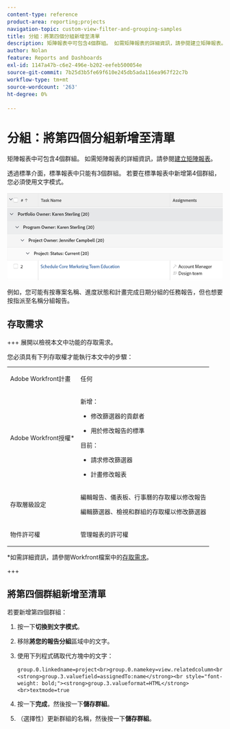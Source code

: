 ```yaml
---
content-type: reference
product-area: reporting;projects
navigation-topic: custom-view-filter-and-grouping-samples
title: 分組：將第四個分組新增至清單
description: 矩陣報表中可包含4個群組。 如需矩陣報表的詳細資訊，請參閱建立矩陣報表。
author: Nolan
feature: Reports and Dashboards
exl-id: 1147a47b-c6e2-496e-b202-eefeb500054e
source-git-commit: 7b25d3b5fe69f610e245db5ada116ea967f22c7b
workflow-type: tm+mt
source-wordcount: '263'
ht-degree: 0%

---
```


# 分組：將第四個分組新增至清單

<!--Audited: 10/2024-->

矩陣報表中可包含4個群組。 如需矩陣報表的詳細資訊，請參閱[建立矩陣報表](../../../reports-and-dashboards/reports/creating-and-managing-reports/create-matrix-report.md)。

透過標準介面，標準報表中只能有3個群組。 若要在標準報表中新增第4個群組，您必須使用文字模式。

![Four_groupings_in_a_standard_report.png](assets/four-tier-grouping-for-tasks-350x239.png)

例如，您可能有按專案名稱、進度狀態和計畫完成日期分組的任務報告，但也想要按指派至名稱分組報告。

## 存取需求

+++ 展開以檢視本文中功能的存取需求。

您必須具有下列存取權才能執行本文中的步驟：

<table style="table-layout:auto"> 
 <col> 
 <col> 
 <tbody> 
  <tr> 
   <td role="rowheader">Adobe Workfront計畫</td> 
   <td> <p>任何</p> </td> 
  </tr> 
  <tr> 
   <td role="rowheader">Adobe Workfront授權*</td> 
   <td> 
    <p>新增：</p>
   <ul><li><p>修改篩選器的貢獻者 </p></li>
   <li><p>用於修改報告的標準</p></li> </ul>

<p>目前：</p>
   <ul><li><p>請求修改篩選器 </p></li>
   <li><p>計畫修改報表</p></li> </ul></td> 
  </tr> 
  <tr> 
   <td role="rowheader">存取層級設定</td> 
   <td> <p>編輯報告、儀表板、行事曆的存取權以修改報告</p> <p>編輯篩選器、檢視和群組的存取權以修改篩選器</p> </td> 
  </tr> 
  <tr> 
   <td role="rowheader">物件許可權</td> 
   <td> <p>管理報表的許可權</p>  </td> 
  </tr> 
 </tbody> 
</table>

*如需詳細資訊，請參閱Workfront檔案中的[存取需求](/help/quicksilver/administration-and-setup/add-users/access-levels-and-object-permissions/access-level-requirements-in-documentation.md)。

+++

## 將第四個群組新增至清單

若要新增第四個群組：

1. 按一下&#x200B;**切換到文字模式**。
1. 移除&#x200B;**將您的報告分組**&#x200B;區域中的文字。
1. 使用下列程式碼取代方塊中的文字：

   ```
   group.0.linkedname=project<br>group.0.namekey=view.relatedcolumn<br>group.0.namekeyargkey.0=project<br>group.0.namekeyargkey.1=name<br>group.0.valuefield=project:name<br>group.0.valueformat=string<br>group.1.enumclass=com.attask.common.constants.ProgressStatusEnum<br>group.1.enumtype=TASK<br>group.1.linkedname=direct<br>group.1.namekey=progressStatus<br>group.1.type=enum<br>group.1.valuefield=progressStatus<br>group.1.valueformat=val<br>group.2.groupdatesby=WY<br>group.2.linkedname=direct<br>group.2.namekey=plannedCompletionDate<br>group.2.notime=false<br>group.2.valuefield=plannedCompletionDate<br>group.2.valueformat=atDateAsWeekString<br><strong>group.3.valuefield=assignedTo:name</strong><br style="font-weight: bold;"><strong>group.3.valueformat=HTML</strong><br>textmode=true
   ```

1. 按一下&#x200B;**完成**，然後按一下&#x200B;**儲存群組**。
1. （選擇性）更新群組的名稱，然後按一下&#x200B;**儲存群組**。
